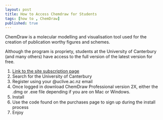 ```yaml
---
layout: post
title: How to Access Chemdraw for Students
tags: [how to , ChemDraw]
published: true
---
```


ChemDraw is a molecular modelling and visualisation tool used for the creation of publication worthy figures and schemes.

Although the program is propriety, students at the University of Canterbury (and many others) have access to the full version of the latest version for free. 

1. <a href="https://informatics.perkinelmer.com/sitesubscription/?_ga=2.160518590.267542508.1614127426-880427889.1614127426">Link to the site subscription page</a> 
2. Search for the University of Canterbury 
3. Register using your @uclive.ac.nz email
4. Once logged in download ChemDraw Professional version 2X, either the .dmg or .exe file depending if you are on Mac or Windows.
5. Install 
6. Use the code found on the purchases page to sign up during the install process
7. Enjoy

